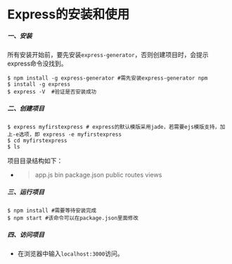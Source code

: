 # Express的安装和使用

##### 一、安装

所有安装开始前，要先安装`express-generator`，否则创建项目时，会提示express命令没找到。

```
$ npm install -g express-generator #需先安装express-generator npm 
$ install -g express
$ express -V  #验证是否安装成功
```

##### 二、创建项目

```
$ express myfirstexpress # express的默认模版采用jade，若需要ejs模版支持，加上-e选项，即 express -e myfirstexpress
$ cd myfirstexpress
$ ls
```

项目目录结构如下：

* > app.js
  > bin
  > package.json
  > public
  > routes
  > views

##### 三、运行项目

```
$ npm install #需要等待安装完成
$ npm start #该命令可以在package.json里面修改
```

##### 四、访问项目

* 在浏览器中输入`localhost:3000`访问。